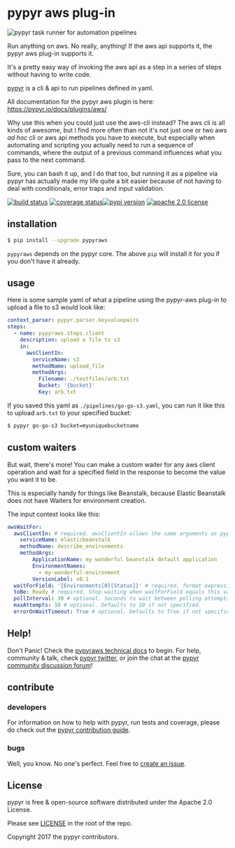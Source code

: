 # pypyr aws plug-in

![pypyr task runner for automation pipelines](https://pypyr.io/images/2x1/pypyr-taskrunner-yaml-pipeline-automation-1200x600.1bd2401e4f8071d85bcb1301128e4717f0f54a278e91c9c350051191de9d22c0.png)

Run anything on aws. No really, anything! If the aws api supports it, the pypyr 
aws plug-in supports it.

It's a pretty easy way of invoking the aws api as a step in a series of steps 
without having to write code. 

[pypyr](https://pypyr.io/) is a cli & api to run pipelines 
defined in yaml.

All documentation for the pypyr aws plugin is here: 
https://pypyr.io/docs/plugins/aws/

Why use this when you could just use the aws-cli instead? The aws cli is all 
kinds of awesome, but I find more often than not it's not just one or two aws 
*ad hoc* cli or aws api methods you have to execute, but especially when 
automating and scripting you actually need to run a sequence of commands, where 
the output of a previous command influences what you pass to the next command.

Sure, you can bash it up, and I do that too, but running it as a pipeline via 
pypyr has actually made my life quite a bit easier because of not having to 
deal with conditionals, error traps and input validation.

[![build status](https://github.com/pypyr/pypyr-aws/workflows/lint-test-build/badge.svg?branch=main)](https://github.com/pypyr/pypyr-aws/actions)
[![coverage status](https://codecov.io/gh/pypyr/pypyr-aws/branch/main/graph/badge.svg)](https://codecov.io/gh/pypyr/pypyr-aws)[![pypi version](https://badge.fury.io/py/pypyraws.svg)](https://pypi.python.org/pypi/pypyraws/)
[![apache 2.0 license](https://img.shields.io/github/license/pypyr/pypyr-aws)](https://opensource.org/licenses/Apache-2.0)


## installation
```bash
$ pip install --upgrade pypyraws
```

`pypyraws` depends on the pypyr core. The above `pip` will install it
for you if you don't have it already.

## usage
Here is some sample yaml of what a pipeline using the pypyr-aws plug-in to 
upload a file to s3 would look like:

```yaml
context_parser: pypyr.parser.keyvaluepairs
steps:
  - name: pypyraws.steps.client
    description: upload a file to s3
    in:
      awsClientIn:
        serviceName: s3
        methodName: upload_file
        methodArgs:
          Filename: ./testfiles/arb.txt
          Bucket: '{bucket}'
          Key: arb.txt
```

If you saved this yaml as `./pipelines/go-go-s3.yaml`, you can run it like this 
to upload `arb.txt` to your specified bucket:

```bash
$ pypyr go-go-s3 bucket=myuniquebucketname
```

## custom waiters
But wait, there's more! You can make a custom waiter for any aws client 
operation and wait for a specified field in the response to become the value 
you want it to be.

This is especially handy for things like Beanstalk, because Elastic
Beanstalk does not have Waiters for environment creation.

The input context looks like this:

```yaml
awsWaitFor:
  awsClientIn: # required. awsClientIn allows the same arguments as pypyraws.steps.client.
    serviceName: elasticbeanstalk
    methodName: describe_environments
    methodArgs:
        ApplicationName: my wonderful beanstalk default application
        EnvironmentNames:
          - my-wonderful-environment
        VersionLabel: v0.1
  waitForField: '{Environments[0][Status]}' # required. format expression for field name to check in awsClient response
  toBe: Ready # required. Stop waiting when waitForField equals this value
  pollInterval: 30 # optional. Seconds to wait between polling attempts. Defaults to 30 if not specified.
  maxAttempts: 10 # optional. Defaults to 10 if not specified.
  errorOnWaitTimeout: True # optional. Defaults to True if not specified. Stop processing if maxAttempts exhausted without reaching toBe value.
```

## Help!
Don't Panic! Check the 
[pypyraws technical docs](https://pypyr.io/docs/plugins/aws/) to begin. 
For help, community & talk, check 
[pypyr twitter](https://twitter.com/pypyrpipes/), or join the chat at the 
[pypyr community discussion forum](https://github.com/pypyr/pypyr/discussions)!

## contribute
### developers
For information on how to help with pypyr, run tests and coverage,
please do check out the [pypyr contribution
guide](https://pypyr.io/docs/contributing/).

### bugs
Well, you know. No one's perfect. Feel free to [create an
issue](https://github.com/pypyr/pypyr-aws/issues/new).

## License
pypyr is free & open-source software distributed under the Apache 2.0 License.

Please see [LICENSE](LICENSE) in the root of the repo.

Copyright 2017 the pypyr contributors.

